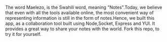 The word Maelezo, is the Swahili word, meaning "Notes".Today, we believe that even with all the tools available online,
the most convenient way of representing information is still in the form of notes.Hence, we built this app, as a collaboration tool
built using Node,Socket, Express and YUI. It provides a great way to share your notes with the world. Fork this repo, to try it for yourself.


